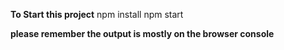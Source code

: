 **To Start this project**
npm install
npm start

**please remember the output is mostly on the browser console**
